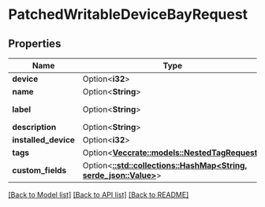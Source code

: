 # PatchedWritableDeviceBayRequest

## Properties

Name | Type | Description | Notes
------------ | ------------- | ------------- | -------------
**device** | Option<**i32**> |  | [optional]
**name** | Option<**String**> |  | [optional]
**label** | Option<**String**> | Physical label | [optional]
**description** | Option<**String**> |  | [optional]
**installed_device** | Option<**i32**> |  | [optional]
**tags** | Option<[**Vec<crate::models::NestedTagRequest>**](NestedTagRequest.md)> |  | [optional]
**custom_fields** | Option<[**::std::collections::HashMap<String, serde_json::Value>**](serde_json::Value.md)> |  | [optional]

[[Back to Model list]](../README.md#documentation-for-models) [[Back to API list]](../README.md#documentation-for-api-endpoints) [[Back to README]](../README.md)


